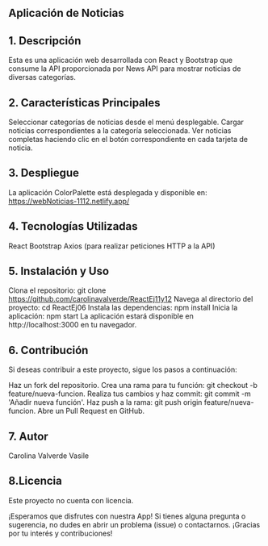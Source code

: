 ## **Aplicación de Noticias**

## 1. Descripción
Esta es una aplicación web desarrollada con React y Bootstrap que consume la API proporcionada por News API para mostrar noticias de diversas categorías.

## 2. Características Principales
Seleccionar categorías de noticias desde el menú desplegable.
Cargar noticias correspondientes a la categoría seleccionada.
Ver noticias completas haciendo clic en el botón correspondiente en cada tarjeta de noticia.

## 3. Despliegue

La aplicación ColorPalette está desplegada y disponible en: 
https://webNoticias-1112.netlify.app/

## 4. Tecnologías Utilizadas
React
Bootstrap
Axios (para realizar peticiones HTTP a la API)

## 5. Instalación y Uso
Clona el repositorio: git clone https://github.com/carolinavalverde/ReactEj11y12
Navega al directorio del proyecto: cd ReactEj06
Instala las dependencias: npm install
Inicia la aplicación: npm start
La aplicación estará disponible en http://localhost:3000 en tu navegador.

## 6. Contribución
Si deseas contribuir a este proyecto, sigue los pasos a continuación:

Haz un fork del repositorio.
Crea una rama para tu función: git checkout -b feature/nueva-funcion.
Realiza tus cambios y haz commit: git commit -m 'Añadir nueva función'.
Haz push a la rama: git push origin feature/nueva-funcion.
Abre un Pull Request en GitHub.

## 7. Autor
Carolina Valverde Vasile

## 8.Licencia
Este proyecto no cuenta con licencia.

¡Esperamos que disfrutes con nuestra App! Si tienes alguna pregunta o sugerencia, no dudes en abrir un problema (issue) o contactarnos. ¡Gracias por tu interés y contribuciones!